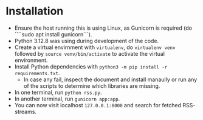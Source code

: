 # Installation 

- Ensure the host running this is using Linux, as Gunicorn is required (do ````sudo apt install gunicorn```).
- Python 3.12.8 was using during development of the code.
- Create a virtual envirnment with ```virtualenv```, do ```virtualenv venv``` followed by ```source venv/bin/activate``` to activate the virtual environment.
- Install Python dependencies with ```python3 -m pip install -r requirements.txt```.
    - In case any fail, inspect the document and install manaully or run any of the scripts to determine which libraries are missing.
- In one terminal, run ```python rss.py```.
- In another terminal, run ```gunicorn app:app```.
- You can now visit localhost ```127.0.0.1:8000``` and search for fetched RSS-streams.

